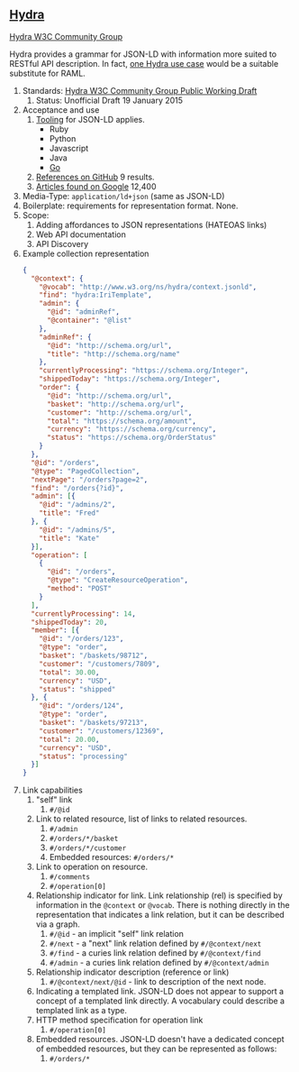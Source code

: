 ## [Hydra](https://www.w3.org/community/hydra/)

[Hydra W3C Community Group](https://www.w3.org/community/hydra/)

Hydra provides a grammar for JSON-LD with information more suited to RESTful API description. In fact, [one Hydra use case](http://www.markus-lanthaler.com/hydra/spec/latest/core/#documenting-a-web-api) would be a suitable substitute for RAML.

1. Standards: [Hydra W3C Community Group Public Working Draft](http://www.hydra-cg.com/spec/latest/core)
    1. Status: Unofficial Draft 19 January 2015
2. Acceptance and use
    1. [Tooling](http://json-ld.org/) for JSON-LD applies.
        * Ruby
        * Python
        * Javascript
        * Java
        * [Go](https://github.com/kazarena/json-gold)
    2. [References on GitHub](https://github.com/search?utf8=%E2%9C%93&q=hydra+JSON-LD&type=Repositories&ref=searchresults) 9 results.
    3. [Articles found on Google](https://www.google.com/?gws_rd=ssl#q=json-ld) 12,400
3. Media-Type: `application/ld+json` (same as JSON-LD)
4. Boilerplate: requirements for representation format. None.
5. Scope:
    1. Adding affordances to JSON representations (HATEOAS links)
    2. Web API documentation
    3. API Discovery
6. Example collection representation
    ```json
    {
      "@context": {
        "@vocab": "http://www.w3.org/ns/hydra/context.jsonld",
        "find": "hydra:IriTemplate",
        "admin": {
          "@id": "adminRef",
          "@container": "@list"
        },
        "adminRef": {
          "@id": "http://schema.org/url",
          "title": "http://schema.org/name"
        },
        "currentlyProcessing": "https://schema.org/Integer",
        "shippedToday": "https://schema.org/Integer",
        "order": {
          "@id": "http://schema.org/url",
          "basket": "http://schema.org/url",
          "customer": "http://schema.org/url",
          "total": "https://schema.org/amount",
          "currency": "https://schema.org/currency",
          "status": "https://schema.org/OrderStatus"
        }
      },
      "@id": "/orders",
      "@type": "PagedCollection",
      "nextPage": "/orders?page=2",
      "find": "/orders{?id}",
      "admin": [{
        "@id": "/admins/2",
        "title": "Fred"
      }, {
        "@id": "/admins/5",
        "title": "Kate"
      }],
      "operation": [
        {
          "@id": "/orders",
          "@type": "CreateResourceOperation",
          "method": "POST"
        }
      ],
      "currentlyProcessing": 14,
      "shippedToday": 20,
      "member": [{
        "@id": "/orders/123",
        "@type": "order",
        "basket": "/baskets/98712",
        "customer": "/customers/7809",
        "total": 30.00,
        "currency": "USD",
        "status": "shipped"
      }, {
        "@id": "/orders/124",
        "@type": "order",
        "basket": "/baskets/97213",
        "customer": "/customers/12369",
        "total": 20.00,
        "currency": "USD",
        "status": "processing"
      }]
    }
    ```
7. Link capabilities
    1. "self" link
        1. `#/@id`
    2. Link to related resource, list of links to related resources.
        1. `#/admin`
        1. `#/orders/*/basket`
        1. `#/orders/*/customer`
        1. Embedded resources: `#/orders/*`
    3. Link to operation on resource.
        1. `#/comments`
        2. `#/operation[0]`
    4. Relationship indicator for link. Link relationship (rel) is specified by information in the `@context` or `@vocab`. There is nothing directly in the representation that indicates a link relation, but it can be described via a graph.
        1. `#/@id` - an implicit "self" link relation
        1. `#/next` - a "next" link relation defined by `#/@context/next`
        1. `#/find` - a curies link relation defined by `#/@context/find`
        1. `#/admin` - a curies link relation defined by `#/@context/admin`
    5. Relationship indicator description (reference or link)
        1. `#/@context/next/@id` - link to description of the next node.
    6. Indicating a templated link. JSON-LD does not appear to support a concept of a templated link directly. A vocabulary could describe a templated link as a type.
    7. HTTP method specification for operation link
        1. `#/operation[0]`
    8. Embedded resources. JSON-LD doesn't have a dedicated concept of embedded resources, but they can be represented as follows:
        1. `#/orders/*`
